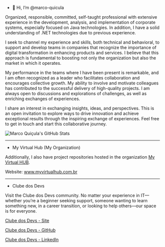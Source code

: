 - 👋 Hi, I’m @marco-quicula

Organized, responsible, committed, self-taught professional with extensive experience in the development, analysis, and implementation of corporate systems, especially focused on Java technologies. In addition, I have a solid understanding of .NET technologies due to previous experience.

I seek to channel my experience and skills, both technical and behavioral, to support and develop teams in companies that recognize the importance of digital transformation in enhancing products and services. I believe that this approach is fundamental to boosting not only the organization but also the market in which it operates.

My performance in the teams where I have been present is remarkable, and I am often recognized as a leader who facilitates collaboration and encourages collective growth. My ability to involve and motivate colleagues has contributed to the successful delivery of high-quality projects. I am always open to discussions and explorations of challenges, as well as enriching exchanges of experiences.

I share an interest in exchanging insights, ideas, and perspectives. This is an open invitation to explore ways to drive innovation and achieve exceptional results through the inspiring exchange of experiences. Feel free to get in touch and start this collaborative journey.

![Marco Quiçula's GitHub Stats](https://github-readme-stats.vercel.app/api?username=marco-quicula&show_icons=true&theme=transparent)

---
- My Virtual Hub (My Organization)
 
Additionally, I also have project repositories hosted in the organization [My Virtual HUB](https://github.com/my-virtual-hub).

Website: www.myvirtualhub.com.br

---
- Clube dos Devs

Visit the Clube dos Devs community. No matter your experience in IT—whether you’re a beginner seeking support, someone wanting to learn something new, in a career transition, or looking to help others—our space is for everyone.

[Clube dos Devs - Site](https://clubedosdevs.com.br/)

[Clube dos Devs - GitHub](https://github.com/clubedosdevs)

[Clube dos Devs - LinkedIn](https://www.linkedin.com/groups/13101366/)

<!---
marco-quicula/marco-quicula is a ✨ special ✨ repository because its `README.md` (this file) appears on your GitHub profile.
You can click the Preview link to take a look at your changes.
--->
